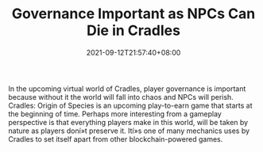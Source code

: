 ﻿---
title: "Governance Important as NPCs Can Die in Cradles"
date: 2021-09-12T21:57:40+08:00
lastmod: 2021-09-12T16:45:40+08:00
draft: false
authors: ["Michelle"]
description: "In the upcoming virtual world of Cradles, player governance is important because without it the world will fall into chaos and NPCs will perish. Cradles: Origin of Species is an upcoming play-to-earn game that starts at the beginning of time. Perhaps more interesting from a gameplay perspective is that everything players make in this world, will be taken by nature as players doní»t preserve it. Ití»s one of many mechanics uses by Cradles to set itself apart from other blockchain-powered games."
featuredImage: "governance-important-as-npcs-can-die-in-cradles.png"
tags: ["Strategy Games","Play to Earn"]
categories: ["news"]
news: ["Strategy Games"]
weight: 
lightgallery: true
pinned: false
recommend: false
recommend1: false
---

In the upcoming virtual world of Cradles, player governance is important because without it the world will fall into chaos and NPCs will perish. Cradles: Origin of Species is an upcoming play-to-earn game that starts at the beginning of time. Perhaps more interesting from a gameplay perspective is that everything players make in this world, will be taken by nature as players doní»t preserve it. Ití»s one of many mechanics uses by Cradles to set itself apart from other blockchain-powered games.

<!--more-->

